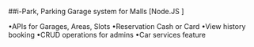 ##i-Park, Parking Garage system for Malls [Node.JS ]

•APIs for Garages, Areas, Slots
•Reservation Cash or Card
•View history booking
•CRUD operations for admins
•Car services feature
